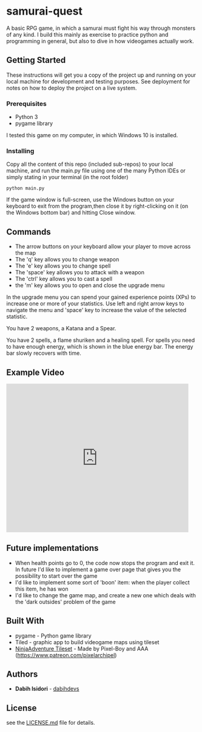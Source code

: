 # samurai-quest

A basic RPG game, in which a samurai must fight his way through monsters of any kind. I build this mainly as exercise to practice python and programming in general, but also to dive in how videogames actually work.

## Getting Started

These instructions will get you a copy of the project up and running on your local machine for development and testing purposes. See deployment for notes on how to deploy the project on a live system.

### Prerequisites

- Python 3
- pygame library

I tested this game on my computer, in which Windows 10 is installed.


### Installing

Copy all the content of this repo (included sub-repos) to your local machine, and run the main.py file using one of the many Python IDEs or simply stating in your terminal (in the root folder)

```
python main.py
```

If the game window is full-screen, use the Windows button on your keyboard to exit from the program,then close it by right-clicking on it (on the Windows bottom bar) and hitting Close window. 

## Commands

* The arrow buttons on your keyboard allow your player to move across the map
* The 'q' key allows you to change weapon
* The 'e' key allows you to change spell
* The 'space' key allows you to attack with a weapon
* The 'ctrl' key allows you to cast a spell
* the 'm' key allows you to open and close the upgrade menu

In the upgrade menu you can spend your gained experience points (XPs) to increase one or more of your statistics. Use left and right arrow keys to navigate the menu and 'space' key to increase the value of the selected statistic.

You have 2 weapons, a Katana and a Spear.

You have 2 spells, a flame shuriken and a healing spell. For spells you need to have enough energy, which is shown in the blue energy bar. The energy bar slowly recovers with time.

## Example Video

<iframe  title="YouTube video player" width="480" height="390" src="https://youtu.be/xEBBMNF_De0" frameborder="0" allowfullscreen></iframe>

## Future implementations

* When health points go to 0, the code now stops the program and exit it. In future I'd like to implement a game over page that gives you the possibility to start over the game
* I'd like to implement some sort of 'boon' item: when the player collect this item, he has won
* I'd like to change the game map, and create a new one which deals with the 'dark outsides' problem of the game

## Built With

* pygame - Python game library
* Tiled - graphic app to build videogame maps using tileset
* [NinjaAdventure Tileset](https://pixel-boy.itch.io/ninja-adventure-asset-pack) - Made by Pixel-Boy and AAA (https://www.patreon.com/pixelarchipel)

## Authors

* **Dabih Isidori** - [dabihdevs](https://github.com/dabihdevs)

## License

see the [LICENSE.md](LICENSE.md) file for details.
